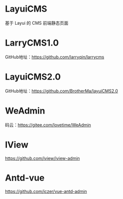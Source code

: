 # LayuiCMS
基于 Layui 的 CMS 前端静态页面
# LarryCMS1.0
GitHub地址：https://github.com/larryqin/larrycms
# LayuiCMS2.0
GitHub地址：https://github.com/BrotherMa/layuiCMS2.0

# WeAdmin

码云：https://gitee.com/lovetime/WeAdmin


# IView
https://github.com/iview/iview-admin

# Antd-vue

https://github.com/iczer/vue-antd-admin
